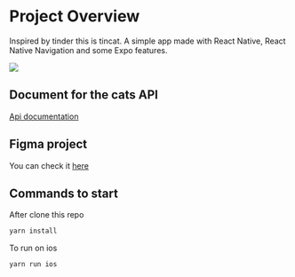 
# Project Overview


Inspired by tinder this is tincat. A simple app made with React Native, React Native Navigation and some Expo features.

![](https://i.imgur.com/9IEfamR.gif)

## Document for the cats API

[Api documentation](https://documenter.getpostman.com/view/5578104/RWgqUxxh#19c0515e-27da-415a-b844-bc7fe37d038c)


## Figma project

You can check it [here](https://www.figma.com/file/QKSnYUt7BqSWN6sL0dBFZE/)


## Commands to start
After clone this repo

```bash
yarn install
```

To run on ios
```bash
yarn run ios
```
